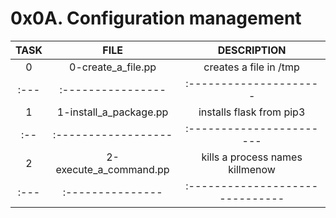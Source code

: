 # 0x0A. Configuration management

| TASK | FILE | DESCRIPTION |
| :--:| :--: | :---------: |
| 0    | 0-create_a_file.pp | creates a file in /tmp |
| :--- | :---------------- | :--------------------- |
| 1 | 1-install_a_package.pp | installs flask from pip3 |
| :-- | :------------------ | :----------------------- |
| 2 | 2-execute_a_command.pp | kills a process names killmenow |
| :--- | :--------------- | :------------------------------ |
